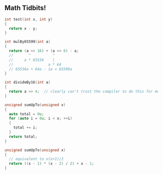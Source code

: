 <div class="white-bg">
<h2>Math Tidbits!</h2>
</div>


```cpp
int test(int x, int y)
{
  return x - y;
}
```


```cpp
int mulBy65599(int a)
{
  return (a << 16) + (a << 6) - a;
  //       ^          ^
  //     a * 65536    |
  //                a * 64
  // 65536a + 64a - 1a = 65599a
}
```


```cpp
int divideBy16(int a)
{
  return a >> 4;  // clearly can't trust the compiler to do this for me
}
```


```cpp
unsigned sumUpTo(unsigned x)
{
  auto total = 0u;
  for (auto i = 0u; i < x; ++i)
  {
    total += i;
  }
  return total;
}
```


```cpp
unsigned sumUpTo(unsigned x)
{
  // equivalent to x(x+1)/2
  return ((x - 1) * (x - 2) / 2) + x - 1;
}
```
